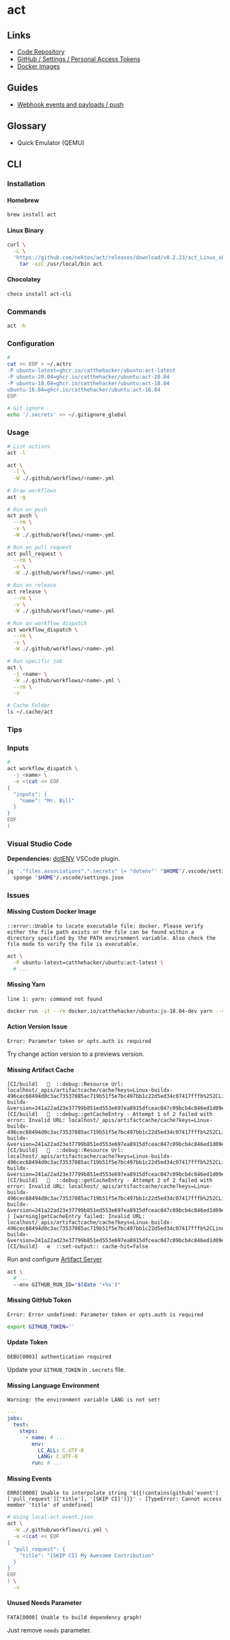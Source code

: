 # act

## Links

- [Code Repository](https://github.com/nektos/act)
- [GitHub / Settings / Personal Access Tokens](https://github.com/settings/tokens)
- [Docker Images](https://github.com/catthehacker/docker_images)

## Guides

- [Webhook events and payloads / push](https://docs.github.com/en/developers/webhooks-and-events/webhooks/webhook-events-and-payloads#push)

## Glossary

- Quick Emulator (QEMU)

## CLI

### Installation

#### Homebrew

```sh
brew install act
```

#### Linux Binary

```sh
curl \
  -L \
  'https://github.com/nektos/act/releases/download/v0.2.23/act_Linux_x86_64.tar.gz' | \
    tar -xzC /usr/local/bin act
```

#### Chocolatey

```sh
choco install act-cli
```

### Commands

```sh
act -h
```

### Configuration

```sh
#
cat << EOP > ~/.actrc
-P ubuntu-latest=ghcr.io/catthehacker/ubuntu:act-latest
-P ubuntu-20.04=ghcr.io/catthehacker/ubuntu:act-20.04
-P ubuntu-18.04=ghcr.io/catthehacker/ubuntu:act-18.04
ubuntu-16.04=ghcr.io/catthehacker/ubuntu:act-16.04
EOP

# Git ignore
echo '/.secrets' >> ~/.gitignore_global
```

### Usage

```sh
# List actions
act -l

act \
  -l \
  -W ./.github/workflows/<name>.yml

# Draw workflows
act -g

# Run on push
act push \
  --rm \
  -v \
  -W ./.github/workflows/<name>.yml

# Run on pull request
act pull_request \
  --rm \
  -v \
  -W ./.github/workflows/<name>.yml

# Run on release
act release \
  --rm \
  -v \
  -W ./.github/workflows/<name>.yml

# Run on workflow dispatch
act workflow_dispatch \
  --rm \
  -v \
  -W ./.github/workflows/<name>.yml

# Run specific job
act \
  -j <name> \
  -W ./.github/workflows/<name>.yml \
  --rm \
  -v

# Cache Folder
ls ~/.cache/act
```

### Tips

### Inputs

```sh
#
act workflow_dispatch \
  -j <name> \
  -e <(cat << EOF
{
  "inputs": {
    "name": "Mr. Bill"
  }
}
EOF
)
```

### Visual Studio Code

**Dependencies:** [dotENV](/dotenv.md#visual-studio-code) VSCode plugin.

```sh
jq '."files.associations".".secrets" |= "dotenv"' "$HOME"/.vscode/settings.json | \
  sponge "$HOME"/.vscode/settings.json
```

### Issues

#### Missing Custom Docker Image

```log
::error::Unable to locate executable file: docker. Please verify either the file path exists or the file can be found within a directory specified by the PATH environment variable. Also check the file mode to verify the file is executable.
```

```sh
act \
  -P ubuntu-latest=catthehacker/ubuntu:act-latest \
  # ...
```

#### Missing Yarn

```log
line 1: yarn: command not found
```

```sh
docker run -it --rm docker.io/catthehacker/ubuntu:js-18.04-dev yarn --version
```

#### Action Version Issue

```log
Error: Parameter token or opts.auth is required
```

Try change action version to a previews version.

#### Missing Artifact Cache

```log
[CI/build]   💬  ::debug::Resource Url: localhost/_apis/artifactcache/cache?keys=Linux-buildx-496cec68494d0c3ac73537085ac719b51f5e7bc497bb1c22d5ed34c07417fffb%252CLinux-buildx-&version=241a22ad23e37799b851ed553e697ea8915dfceac047c09bcb4c846ed1d09e11
[CI/build]   💬  ::debug::getCacheEntry - Attempt 1 of 2 failed with error: Invalid URL: localhost/_apis/artifactcache/cache?keys=Linux-buildx-496cec68494d0c3ac73537085ac719b51f5e7bc497bb1c22d5ed34c07417fffb%252CLinux-buildx-&version=241a22ad23e37799b851ed553e697ea8915dfceac047c09bcb4c846ed1d09e11
[CI/build]   💬  ::debug::Resource Url: localhost/_apis/artifactcache/cache?keys=Linux-buildx-496cec68494d0c3ac73537085ac719b51f5e7bc497bb1c22d5ed34c07417fffb%252CLinux-buildx-&version=241a22ad23e37799b851ed553e697ea8915dfceac047c09bcb4c846ed1d09e11
[CI/build]   💬  ::debug::getCacheEntry - Attempt 2 of 2 failed with error: Invalid URL: localhost/_apis/artifactcache/cache?keys=Linux-buildx-496cec68494d0c3ac73537085ac719b51f5e7bc497bb1c22d5ed34c07417fffb%252CLinux-buildx-&version=241a22ad23e37799b851ed553e697ea8915dfceac047c09bcb4c846ed1d09e11
| [warning]getCacheEntry failed: Invalid URL: localhost/_apis/artifactcache/cache?keys=Linux-buildx-496cec68494d0c3ac73537085ac719b51f5e7bc497bb1c22d5ed34c07417fffb%2CLinux-buildx-&version=241a22ad23e37799b851ed553e697ea8915dfceac047c09bcb4c846ed1d09e11
[CI/build]   ⚙  ::set-output:: cache-hit=false
```

Run and configure [Artifact Server](/artifact-server.md)

```sh
act \
  # ...
  --env GITHUB_RUN_ID="$(date '+%s')"
```

#### Missing GitHub Token

```log
Error: Error undefined: Parameter token or opts.auth is required
```

```sh
export GITHUB_TOKEN=''
```

#### Update Token

```log
DEBU[0003] authentication required
```

Update your `GITHUB_TOKEN` in `.secrets` file.

#### Missing Language Environment

```log
Warning: the environment variable LANG is not set!
```

```yaml
---
jobs:
  test:
    steps:
      - name: # ...
        env:
          LC_ALL: C.UTF-8
          LANG: C.UTF-8
        run: # ...
```

#### Missing Events

```log
ERRO[0000] Unable to interpolate string '${{!contains(github['event']['pull_request']['title'], '[SKIP CI]')}}' - [TypeError: Cannot access member 'title' of undefined]
```

```sh
# Using local-act.event.json
act \
  -W ./.github/workflows/ci.yml \
  -e <(cat << EOF
{
  "pull_request": {
    "title": "[SKIP CI] My Awesome Contribution"
  }
}
EOF
) \
  -v
```

<!-- ####

```log
WARNING: Running pip as the 'root' user can result in broken permissions and conflicting behaviour with the system package manager. It is recommended to use a virtual environment instead: https://pip.pypa.io/warnings/venv
```

TODO -->

#### Unused Needs Parameter

```log
FATA[0000] Unable to build dependency graph!
```

Just remove `needs` parameter.

<!-- ####

```log
Error: unable to find api field in struct HorizontalPodAutoscalerSpec for the json field "behavior"
```

TODO -->
